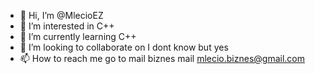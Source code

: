 - 👋 Hi, I’m @MlecioEZ
- 👀 I’m interested in C++
- 🌱 I’m currently learning C++
- 💞️ I’m looking to collaborate on I dont know but yes
- 📫 How to reach me go to mail biznes mail mlecio.biznes@gmail.com

<!---
MlecioEZ/MlecioEZ is a ✨ special ✨ repository because its `README.md` (this file) appears on your GitHub profile.
You can click the Preview link to take a look at your changes.
--->
